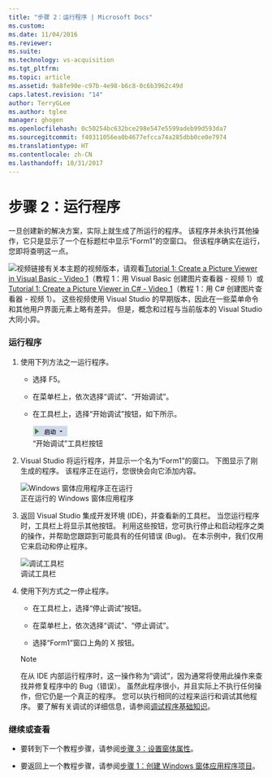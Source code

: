 ```yaml
---
title: "步骤 2：运行程序 | Microsoft Docs"
ms.custom: 
ms.date: 11/04/2016
ms.reviewer: 
ms.suite: 
ms.technology: vs-acquisition
ms.tgt_pltfrm: 
ms.topic: article
ms.assetid: 9a8fe90e-c97b-4e98-b6c8-0c6b3962c49d
caps.latest.revision: "14"
author: TerryGLee
ms.author: tglee
manager: ghogen
ms.openlocfilehash: 0c50254bc632bce298e547e5599adeb99d593da7
ms.sourcegitcommit: f40311056ea0b4677efcca74a285dbb0ce0e7974
ms.translationtype: HT
ms.contentlocale: zh-CN
ms.lasthandoff: 10/31/2017
---
```

# <a name="step-2-run-your-program"></a>步骤 2：运行程序
一旦创建新的解决方案，实际上就生成了所运行的程序。 该程序并未执行其他操作，它只是显示了一个在标题栏中显示“Form1”的空窗口。 但该程序确实在运行，您即将查明这一点。  
  
 ![视频链接](../data-tools/media/playvideo.gif "PlayVideo")有关本主题的视频版本，请观看[Tutorial 1: Create a Picture Viewer in Visual Basic - Video 1](http://go.microsoft.com/fwlink/?LinkId=205209)（教程 1：用 Visual Basic 创建图片查看器 - 视频 1）或 [Tutorial 1: Create a Picture Viewer in C# - Video 1](http://go.microsoft.com/fwlink/?LinkId=205199)（教程 1：用 C# 创建图片查看器 - 视频 1）。 这些视频使用 Visual Studio 的早期版本，因此在一些菜单命令和其他用户界面元素上略有差异。 但是，概念和过程与当前版本的 Visual Studio 大同小异。  
  
### <a name="to-run-your-program"></a>运行程序  
  
1.  使用下列方法之一运行程序。  
  
    -   选择 F5。  
  
    -   在菜单栏上，依次选择“调试”、“开始调试”。  
  
    -   在工具栏上，选择“开始调试”按钮，如下所示。  
  
         ![“开始调试”工具栏按钮](../ide/media/express_icondebug.png "Express_IconDebug")  
“开始调试”工具栏按钮  
  
2.  Visual Studio 将运行程序，并显示一个名为“Form1”的窗口。 下图显示了刚生成的程序。 该程序正在运行，您很快会向它添加内容。  
  
     ![Windows 窗体应用程序正在运行](../ide/media/express_firstrun.png "Express_FirstRun")  
正在运行的 Windows 窗体应用程序  
  
3.  返回 Visual Studio 集成开发环境 (IDE)，并查看新的工具栏。 当您运行程序时，工具栏上将显示其他按钮。 利用这些按钮，您可执行停止和启动程序之类的操作，并帮助您跟踪到可能具有的任何错误 (Bug)。 在本示例中，我们仅用它来启动和停止程序。  
  
     ![调试工具栏](../ide/media/express_debugtoolbar.png "Express_DebugToolbar")  
调试工具栏  
  
4.  使用下列方式之一停止程序。  
  
    -   在工具栏上，选择“停止调试”按钮。  
  
    -   在菜单栏上，依次选择“调试”、“停止调试”。  
  
    -   选择“Form1”窗口上角的 X 按钮。  
  
    > [!NOTE]
    >  在从 IDE 内部运行程序时，这一操作称为“调试”，因为通常将使用此操作来查找并修复程序中的 Bug（错误）。 虽然此程序很小，并且实际上不执行任何操作，但它仍是一个真正的程序。 您可以执行相同的过程来运行和调试其他程序。 要了解有关调试的详细信息，请参阅[调试程序基础知识](../debugger/debugger-basics.md)。  
  
### <a name="to-continue-or-review"></a>继续或查看  
  
-   要转到下一个教程步骤，请参阅[步骤 3：设置窗体属性](../ide/step-3-set-your-form-properties.md)。  
  
-   要返回上一个教程步骤，请参阅[步骤 1：创建 Windows 窗体应用程序项目](../ide/step-1-create-a-windows-forms-application-project.md)。